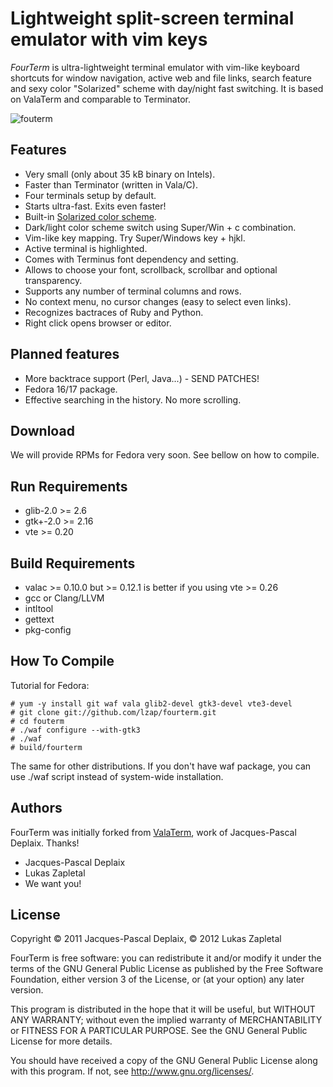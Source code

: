 
Lightweight split-screen terminal emulator with vim keys
========================================================

*FourTerm* is ultra-lightweight terminal emulator with vim-like keyboard shortcuts
for window navigation, active web and file links, search feature and sexy color
"Solarized" scheme with day/night fast switching. It is based on ValaTerm and
comparable to Terminator.

![fouterm](/lzap/fourterm/raw/master/doc/fourterm-screen1.png "FourTerm")

Features
--------

 * Very small (only about 35 kB binary on Intels).
 * Faster than Terminator (written in Vala/C).
 * Four terminals setup by default.
 * Starts ultra-fast. Exits even faster!
 * Built-in [Solarized color scheme](http://ethanschoonover.com/solarized).
 * Dark/light color scheme switch using Super/Win + c combination.
 * Vim-like key mapping. Try Super/Windows key + hjkl.
 * Active terminal is highlighted.
 * Comes with Terminus font dependency and setting.
 * Allows to choose your font, scrollback, scrollbar and optional transparency.
 * Supports any number of terminal columns and rows.
 * No context menu, no cursor changes (easy to select even links).
 * Recognizes bactraces of Ruby and Python.
 * Right click opens browser or editor.

Planned features
----------------

 * More backtrace support (Perl, Java...) - SEND PATCHES!
 * Fedora 16/17 package.
 * Effective searching in the history. No more scrolling.

Download
--------

We will provide RPMs for Fedora very soon. See bellow on how to compile.

Run Requirements
----------------

 * glib-2.0 >= 2.6
 * gtk+-2.0 >= 2.16
 * vte >= 0.20

Build Requirements
------------------

 * valac >= 0.10.0 but >= 0.12.1 is better if you using vte >= 0.26
 * gcc or Clang/LLVM
 * intltool
 * gettext
 * pkg-config

How To Compile
--------------

Tutorial for Fedora:

    # yum -y install git waf vala glib2-devel gtk3-devel vte3-devel
    # git clone git://github.com/lzap/fourterm.git
    # cd fouterm
    # ./waf configure --with-gtk3
    # ./waf
    # build/fourterm

The same for other distributions. If you don't have waf package, you can use
./waf script instead of system-wide installation.

Authors
-------

FourTerm was initially forked from [ValaTerm](https://gitorious.org/valaterm),
work of Jacques-Pascal Deplaix. Thanks!

 * Jacques-Pascal Deplaix
 * Lukas Zapletal
 * We want you!

License
-------

Copyright © 2011 Jacques-Pascal Deplaix, © 2012 Lukas Zapletal

FourTerm is free software: you can redistribute it and/or modify
it under the terms of the GNU General Public License as published by
the Free Software Foundation, either version 3 of the License, or
(at your option) any later version.

This program is distributed in the hope that it will be useful,
but WITHOUT ANY WARRANTY; without even the implied warranty of
MERCHANTABILITY or FITNESS FOR A PARTICULAR PURPOSE.  See the
GNU General Public License for more details.

You should have received a copy of the GNU General Public License
along with this program.  If not, see <http://www.gnu.org/licenses/>.

<!-- vim:se syn=markdown:sw=4:ts=4:et: -->
